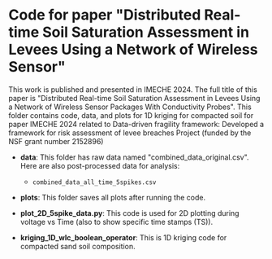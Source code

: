# Code for paper "Distributed Real-time Soil Saturation Assessment in Levees Using a Network of Wireless Sensor"
This work is published and presented in IMECHE 2024. The full title of this paper is "Distributed Real-time Soil Saturation Assessment in Levees Using a Network of Wireless Sensor Packages With Conductivity Probes". This folder contains code, data, and plots for 1D kriging for compacted soil  for paper IMECHE 2024 related to Data-driven fragility framework: Developed a framework for risk assessment of levee breaches Project (funded by the NSF grant number 2152896)

* **data**: This folder has raw data named "combined_data_original.csv". Here are also post-processed data for analysis:
  * `combined_data_all_time_5spikes.csv`
  

* **plots**: This folder saves all plots after running the code.

* **plot_2D_5spike_data.py**: This code is used for 2D plotting during voltage vs Time (also to show specific time stamps (TS)).

* **kriging_1D_wlc_boolean_operator**: This is 1D kriging code for compacted sand soil composition.
